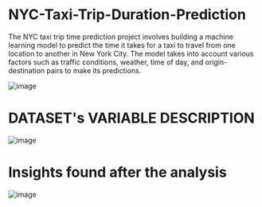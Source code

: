 # NYC-Taxi-Trip-Duration-Prediction
The NYC taxi trip time prediction project involves building a machine learning model to predict the time it takes for a taxi to travel from one location to another in New York City. The model takes into account various factors such as traffic conditions, weather, time of day, and origin-destination pairs to make its predictions.

![image](https://user-images.githubusercontent.com/120029190/220129126-3a344177-dbc3-4168-9324-6cae309c6a20.png)



# DATASET's VARIABLE DESCRIPTION
![image](https://user-images.githubusercontent.com/120029190/220130677-2ea8a98f-d504-483a-9ee1-e52e91b02508.png)



# Insights found after the analysis 
![image](https://user-images.githubusercontent.com/120029190/220130333-a95757ab-8aad-4d30-bd3b-608318da4084.png)
